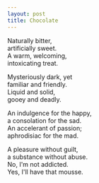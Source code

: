 ```yaml
---
layout: post
title: Chocolate
---
```


Naturally bitter,  
artificially sweet.  
A warm, welcoming,  
intoxicating treat.

Mysteriously dark, yet  
familiar and friendly.  
Liquid and solid,  
gooey and deadly.

An indulgence for the happy,  
a consolation for the sad.  
An accelerant of passion;  
aphrodisiac for the mad.

A pleasure without guilt,  
a substance without abuse.  
No, I'm not addicted.  
Yes, I'll have that mousse.
